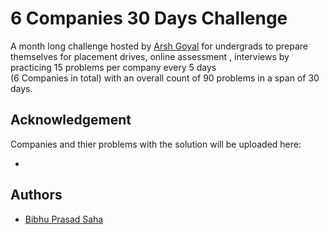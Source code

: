 
# 6 Companies 30 Days Challenge
A month long challenge hosted by [Arsh Goyal](https://youtu.be/QUnaBYKQkZU)
for undergrads to prepare themselves for placement drives, online assessment
, interviews by practicing 15 problems per company every 5 days     
(6 Companies in total) with an overall count of 90 problems in a span of 30 days.





## Acknowledgement
Companies and thier problems with the solution will be uploaded here:

-
## Authors

- [Bibhu Prasad Saha](https://www.linkedin.com/in/bibhu24)

